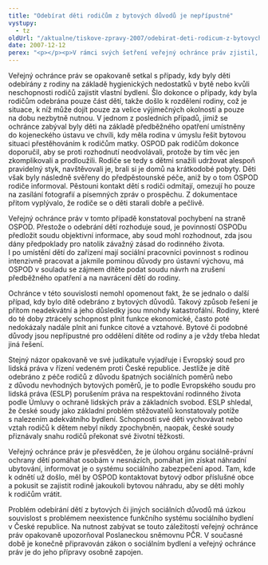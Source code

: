 ```yaml
---
title: "Odebírat děti rodičům z bytových důvodů je nepřípustné"
vystupy:
  - tz
oldUrl: "/aktualne/tiskove-zpravy-2007/odebirat-deti-rodicum-z-bytovych-duvodu-je-nepripustne"
date: 2007-12-12
perex: "<p></p><p>V rámci svých šetření veřejný ochránce práv zjistil, že s rodinami postiženými nebo ohroženými sociálním propadem je paradoxně mnohdy zacházeno stejně, jako s rodiči, kteří své děti týrají, zneužívají nebo jinak ohrožují jejich život či výchovu. Děti jsou odebírány z rodin na základě hygienických nedostatků v bytě nebo kvůli neschopnosti rodičů zajistit vlastní bydlení. Pokud k tomu dojde, tak díky následné izolaci rodiče často ztrácejí motivaci ke zlepšení ekonomických funkcí a citové vazby rodičů a dětí se rozvolňují. Veřejný ochránce práv považuje tento postup za zcela nepřípustný a v rozporu nejen s právy dítěte, ale lidskými právy vůbec.</p>"
---
```


<!-- imported from the old website -->

<p>Veřejný ochránce práv se opakovaně setkal s případy, kdy byly děti odebírány z rodiny na základě hygienických nedostatků v bytě nebo kvůli neschopnosti rodičů zajistit vlastní bydlení. Šlo dokonce o případy, kdy byla rodičům odebrána pouze část dětí, takže došlo k rozdělení rodiny, což je situace, k níž může dojít pouze za velice výjimečných okolností a pouze na dobu nezbytně nutnou. V jednom z posledních případů, jimiž se ochránce zabýval byly děti na základě předběžného opatření umístněny do kojeneckého ústavu ve chvíli, kdy měla rodina v úmyslu řešit bytovou situaci přestěhováním k rodičům matky. OSPOD pak rodičům dokonce doporučil, aby se proti rozhodnutí neodvolávali, protože by tím věc jen zkomplikovali a prodloužili. Rodiče se tedy s dětmi snažili udržovat alespoň pravidelný styk, navštěvovali je, brali si je domů na krátkodobé pobyty. Děti však byly následně svěřeny do předpěstounské péče, aniž by o tom OSPOD rodiče informoval. Pěstouni kontakt dětí s rodiči odmítají, omezují ho pouze na zasílání fotografií a písemných zpráv o prospěchu. Z dokumentace přitom vyplývalo, že rodiče se o děti starali dobře a pečlivě.</p><p>Veřejný ochránce práv v tomto případě konstatoval pochybení na straně OSPOD. Přestože o odebrání dětí rozhoduje soud, je povinností OSPODu předložit soudu objektivní informace, aby soud mohl rozhodnout, zda jsou dány předpoklady pro natolik závažný zásad do rodinného života. I po umístění dětí do zařízení mají sociální pracovníci povinnost s rodinou intenzivně pracovat a jakmile pominou důvody pro ústavní výchovu, má OSPOD v souladu se zájmem dítěte podat soudu návrh na zrušení předběžného opatření a na navrácení dětí do rodiny.</p><p>Ochránce v této souvislosti nemohl opomenout fakt, že se jednalo o další případ, kdy bylo dítě odebráno z bytových důvodů. Takový způsob řešení je přitom neadekvátní a jeho důsledky jsou mnohdy katastrofální. Rodiny, které do té doby ztrácely schopnost plnit funkce ekonomické, často poté nedokázaly nadále plnit ani funkce citové a vztahové. Bytové či podobné důvody jsou nepřípustné pro oddělení dítěte od rodiny a je vždy třeba hledat jiná řešení.</p><p>Stejný názor opakovaně ve své judikatuře vyjadřuje i Evropský soud pro lidská práva v řízení vedeném proti České republice. Jestliže je dítě odebráno z péče rodičů z důvodu špatných sociálních poměrů nebo z důvodu nevhodných bytových poměrů, je to podle Evropského soudu pro lidská práva (ESLP) porušením práva na respektování rodinného života podle Úmluvy o ochraně lidských práv a základních svobod. ESLP shledal, že české soudy jako základní problém stěžovatelů konstatovaly potíže s nalezením adekvátního bydlení. Schopnosti své děti vychovávat nebo vztah rodičů k dětem nebyl nikdy zpochybněn, naopak, české soudy přiznávaly snahu rodičů překonat své životní těžkosti.</p><p>Veřejný ochránce práv je přesvědčen, že je úlohou orgánu sociálně-právní ochrany dětí pomáhat osobám v nesnázích, pomáhat jim získat náhradní ubytování, informovat je o systému sociálního zabezpečení apod. Tam, kde k odnětí už došlo, měl by OSPOD kontaktovat bytový odbor příslušné obce a pokusit se zajistit rodině jakoukoli bytovou náhradu, aby se děti mohly k rodičům vrátit.</p><p>Problém odebírání dětí z bytových či jiných sociálních důvodů má úzkou souvislost s problémem neexistence funkčního systému sociálního bydlení v České republice. Na nutnost zabývat se touto záležitostí veřejný ochránce práv opakovaně upozorňoval Poslaneckou sněmovnu PČR. V současné době je konečně připravován zákon o sociálním bydlení a veřejný ochránce práv je do jeho přípravy osobně zapojen.</p>
